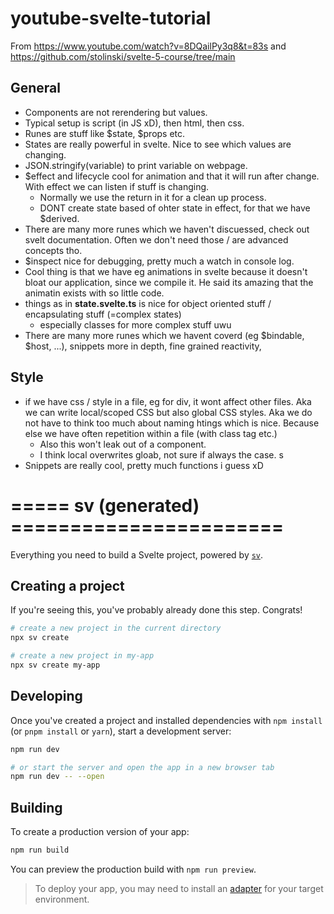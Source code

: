 # youtube-svelte-tutorial
From https://www.youtube.com/watch?v=8DQailPy3q8&t=83s
and https://github.com/stolinski/svelte-5-course/tree/main

## General 
- Components are not rerendering but values. 
- Typical setup is script (in JS xD), then html, then css.
- Runes are stuff like $state, $props etc. 
- States are really powerful in svelte. Nice to see which values are changing. 
- JSON.stringify(variable) to print variable on webpage. 
- $effect and lifecycle cool for animation and that it will run after change. With effect we can listen if stuff is changing. 
  - Normally we use the return in it for a clean up process. 
  - DONT create state based of ohter state in effect, for that we have $derived.
- There are many more runes which we haven't discuessed, check out svelt documentation. Often we don't need those / are advanced concepts tho.
- $inspect nice for debugging, pretty much a watch in console log. 
- Cool thing is that we have eg animations in svelte because it doesn't bloat our application, since we compile it. He said its amazing that the animatin exists with so little code.
- things as in **state.svelte.ts** is nice for object oriented stuff / encapsulating stuff (=complex states)
  - especially classes for more complex stuff uwu
- There are many more runes which we havent coverd (eg $bindable, $host, ...), snippets more in depth, fine grained reactivity, 

## Style
- if we have css / style in a file, eg for div, it wont affect other files. Aka we can write local/scoped CSS but also global CSS styles. Aka we do not have to think too much about naming htings which is nice. Because else we have often repetition within a file (with class tag etc.)
  - Also this won't leak out of a component.
  - I think local overwrites gloab, not sure if always the case. s
- Snippets are really cool, pretty much functions i guess xD


# ===== sv (generated) =======================

Everything you need to build a Svelte project, powered by [`sv`](https://github.com/sveltejs/cli).

## Creating a project

If you're seeing this, you've probably already done this step. Congrats!

```bash
# create a new project in the current directory
npx sv create

# create a new project in my-app
npx sv create my-app
```

## Developing

Once you've created a project and installed dependencies with `npm install` (or `pnpm install` or `yarn`), start a development server:

```bash
npm run dev

# or start the server and open the app in a new browser tab
npm run dev -- --open
```

## Building

To create a production version of your app:

```bash
npm run build
```

You can preview the production build with `npm run preview`.

> To deploy your app, you may need to install an [adapter](https://svelte.dev/docs/kit/adapters) for your target environment.
